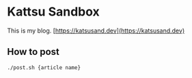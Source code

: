 # Kattsu Sandbox

This is my blog.
[https://katsusand.dev](https://katsusand.dev)

## How to post

```sh
./post.sh {article name}
```
